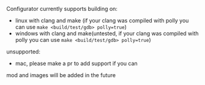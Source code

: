 Configurator currently supports building on:
- linux with clang and make (if your clang was compiled with polly you can use `make <build/test/gdb> polly=true`)
- windows with clang and make(untested, if your clang was compiled with polly you can use `make <build/test/gdb> polly=true`)

unsupported:
- mac, please make a pr to add support if you can

mod and images will be added in the future

